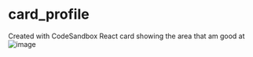 # card_profile
Created with CodeSandbox
React card showing the area that am good at
![image](https://github.com/user-attachments/assets/ed5cbb3e-455f-48c3-aa32-a9a30baa14de)
